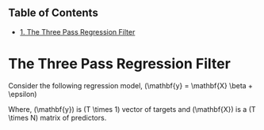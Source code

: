<div id="table-of-contents">
<h2>Table of Contents</h2>
<div id="text-table-of-contents">
<ul>
<li><a href="#sec-1">1. The Three Pass Regression Filter</a></li>
</ul>
</div>
</div>


# The Three Pass Regression Filter<a id="sec-1"></a>

Consider the following regression model, \(\mathbf{y} = \mathbf{X} \beta +
\epsilon\)

Where, \(\mathbf{y}\) is \(T \times 1\) vector of targets and \(\mathbf{X}\) is a \(T \times N\) matrix of predictors.
